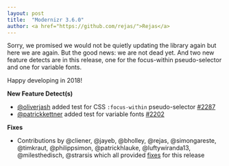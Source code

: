 ```yaml
---
layout: post
title:  "Modernizr 3.6.0"
author: <a href="https://github.com/rejas/">Rejas</a>
---
```


Sorry, we promised we would not be quietly updating the library again but here we are again. But the good news: we are not
dead yet. And two new feature detects are in this release, one for the focus-within pseudo-selector and one for variable fonts.

Happy developing in 2018!

**New Feature Detect(s)**
- [@oliverjash](https://github.com/oliverjash) added test for CSS `:focus-within` pseudo-selector [#2287](https://github.com/Modernizr/Modernizr/pull/2287)
- [@patrickkettner](https://github.com/patrickkettner) added test for variable fonts [#2202](https://github.com/Modernizr/Modernizr/pull/2202)

**Fixes**
- Contributions by @cliener, @jayeb, @bholley, @rejas, @simongareste, @timkraut, @philippsimon, @patrickhlauke, @luftywiranda13, @milesthedisch, @strarsis
which all provided [fixes](https://github.com/Modernizr/Modernizr/compare/v3.5.0...v3.6.0) for this release
